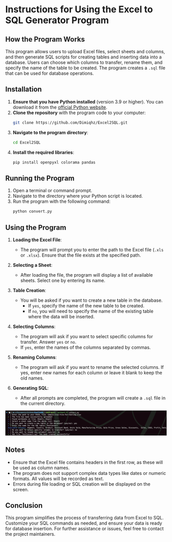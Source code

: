 # Instructions for Using the Excel to SQL Generator Program

## How the Program Works

This program allows users to upload Excel files, select sheets and columns, and then generate SQL scripts for creating tables and inserting data into a database. Users can choose which columns to transfer, rename them, and specify the name of the table to be created. The program creates a `.sql` file that can be used for database operations.

## Installation

1. **Ensure that you have Python installed** (version 3.9 or higher). You can download it from the [official Python website](https://www.python.org/downloads/).
2. **Clone the repository** with the program code to your computer:
    ```bash
    git clone https://github.com/Dimiqhz/Excel2SQL.git
    ```
3. **Navigate to the program directory**:
    ```bash
    cd Excel2SQL
    ```
4. **Install the required libraries**:
    ```bash
    pip install openpyxl colorama pandas
    ```

## Running the Program

1. Open a terminal or command prompt.
2. Navigate to the directory where your Python script is located.
3. Run the program with the following command:
    ```bash
    python convert.py
    ```

## Using the Program

1. **Loading the Excel File**:
    - The program will prompt you to enter the path to the Excel file (`.xls` or `.xlsx`). Ensure that the file exists at the specified path.

2. **Selecting a Sheet**:
    - After loading the file, the program will display a list of available sheets. Select one by entering its name.

3. **Table Creation**:
    - You will be asked if you want to create a new table in the database. 
      - If `yes`, specify the name of the new table to be created.
      - If `no`, you will need to specify the name of the existing table where the data will be inserted.

4. **Selecting Columns**:
    - The program will ask if you want to select specific columns for transfer. Answer `yes` or `no`.
    - If `yes`, enter the names of the columns separated by commas.

5. **Renaming Columns**:
    - The program will ask if you want to rename the selected columns. If yes, enter new names for each column or leave it blank to keep the old names.

6. **Generating SQL**:
    - After all prompts are completed, the program will create a `.sql` file in the current directory.

<img src="screenshots/image.png">

## Notes

- Ensure that the Excel file contains headers in the first row, as these will be used as column names.
- The program does not support complex data types like dates or numeric formats. All values will be recorded as text.
- Errors during file loading or SQL creation will be displayed on the screen.

## Conclusion

This program simplifies the process of transferring data from Excel to SQL. Customize your SQL commands as needed, and ensure your data is ready for database insertion. For further assistance or issues, feel free to contact the project maintainers.